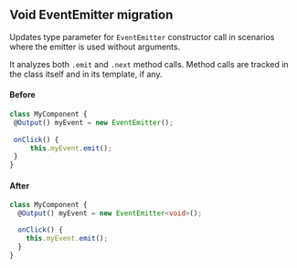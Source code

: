 ## Void EventEmitter migration

Updates type parameter for `EventEmitter` constructor call in scenarios where the emitter is used without arguments.

It analyzes both `.emit` and `.next` method calls. Method calls are tracked in the class itself and in its template, if any. 

#### Before
```ts
class MyComponent {
 @Output() myEvent = new EventEmitter();
 
 onClick() {
     this.myEvent.emit();
 }
}
```

#### After
```ts
class MyComponent {
  @Output() myEvent = new EventEmitter<void>();

  onClick() {
    this.myEvent.emit();
  }
}
```
